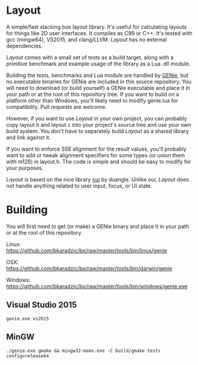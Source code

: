 Layout
======

A simple/fast stacking box layout library. It's useful for calculating layouts
for things like 2D user interfaces. It compiles as C99 or C++. It's tested with
gcc (mingw64), VS2015, and clang/LLVM. *Layout* has no external dependencies.

*Layout* comes with a small set of tests as a build target, along with a
primitive benchmark and example usage of the library as a Lua .dll module.

Building the tests, benchmarks and Lua module are handled by
[GENie](https://github.com/bkaradzic/GENie), but no executable binaries for
GENie are included in this source repository. You will need to download (or
build yourself) a GENie executable and place it in your path or at the root of
this repository tree. If you want to build on a platform other than Windows,
you'll likely need to modify genie.lua for compatibility. Pull requests are
welcome.

However, if you want to use *Layout* in your own project, you can probably copy
layout.h and layout.c into your project's source tree and use your own build
system. You don't have to separately build *Layout* as a shared library and
link against it.

If you want to enforce SSE alignment for the result values, you'll probably
want to add or tweak alignment specifiers for some types (or union them with
m128) in layout.h. The code is simple and should be easy to modify for your
purposes.

*Layout* is based on the nice library
[oui](https://bitbucket.org/duangle/oui-blendish) by duangle. Unlike *oui*,
*Layout* does not handle anything related to user input, focus, or UI state.

Building
========

You will first need to get (or make) a GENie binary and place it in your path
or at the root of this repository.

Linux:  
https://github.com/bkaradzic/bx/raw/master/tools/bin/linux/genie

OSX:  
https://github.com/bkaradzic/bx/raw/master/tools/bin/darwin/genie

Windows:  
https://github.com/bkaradzic/bx/raw/master/tools/bin/windows/genie.exe

Visual Studio 2015
------------------

```
genie.exe vs2015
```

MinGW
-----

```
./genie.exe gmake && mingw32-make.exe -C build/gmake tests config=release64
```
